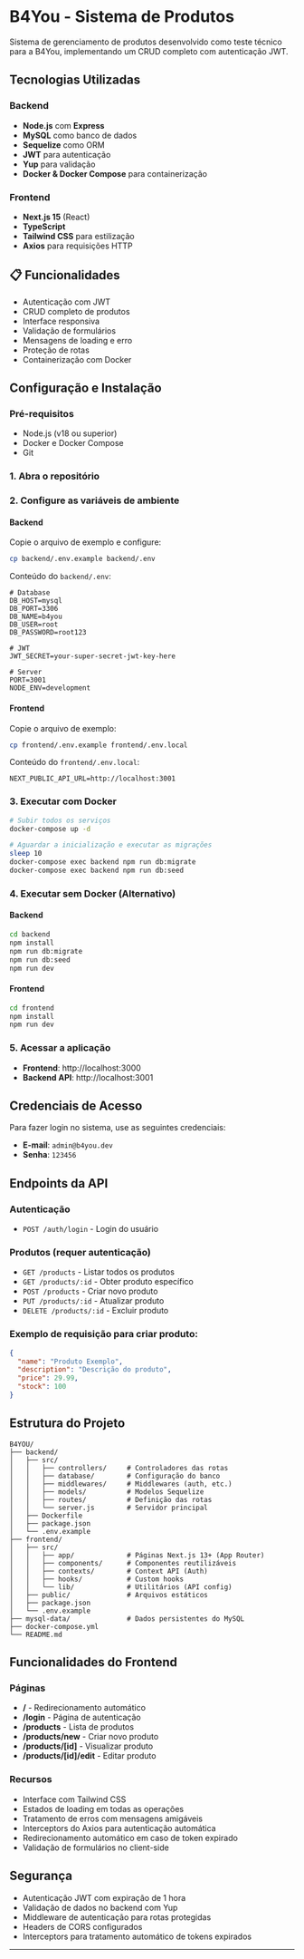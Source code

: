 # B4You - Sistema de Produtos

Sistema de gerenciamento de produtos desenvolvido como teste técnico para a B4You, implementando um CRUD completo com autenticação JWT.

## Tecnologias Utilizadas

### Backend
- **Node.js** com **Express**
- **MySQL** como banco de dados
- **Sequelize** como ORM
- **JWT** para autenticação
- **Yup** para validação
- **Docker & Docker Compose** para containerização

### Frontend
- **Next.js 15** (React)
- **TypeScript**
- **Tailwind CSS** para estilização
- **Axios** para requisições HTTP

## 📋 Funcionalidades

- Autenticação com JWT
- CRUD completo de produtos
- Interface responsiva
- Validação de formulários
- Mensagens de loading e erro
- Proteção de rotas
- Containerização com Docker

## Configuração e Instalação

### Pré-requisitos
- Node.js (v18 ou superior)
- Docker e Docker Compose
- Git

### 1. Abra o repositório


### 2. Configure as variáveis de ambiente

#### Backend
Copie o arquivo de exemplo e configure:
```bash
cp backend/.env.example backend/.env
```

Conteúdo do `backend/.env`:
```env
# Database
DB_HOST=mysql
DB_PORT=3306
DB_NAME=b4you
DB_USER=root
DB_PASSWORD=root123

# JWT
JWT_SECRET=your-super-secret-jwt-key-here

# Server
PORT=3001
NODE_ENV=development
```

#### Frontend
Copie o arquivo de exemplo:
```bash
cp frontend/.env.example frontend/.env.local
```

Conteúdo do `frontend/.env.local`:
```env
NEXT_PUBLIC_API_URL=http://localhost:3001
```

### 3. Executar com Docker

```bash
# Subir todos os serviços
docker-compose up -d

# Aguardar a inicialização e executar as migrações
sleep 10
docker-compose exec backend npm run db:migrate
docker-compose exec backend npm run db:seed
```

### 4. Executar sem Docker (Alternativo)

#### Backend
```bash
cd backend
npm install
npm run db:migrate
npm run db:seed
npm run dev
```

#### Frontend
```bash
cd frontend
npm install
npm run dev
```

### 5. Acessar a aplicação
- **Frontend**: http://localhost:3000
- **Backend API**: http://localhost:3001

## Credenciais de Acesso

Para fazer login no sistema, use as seguintes credenciais:

- **E-mail**: `admin@b4you.dev`
- **Senha**: `123456`

## Endpoints da API

### Autenticação
- `POST /auth/login` - Login do usuário

### Produtos (requer autenticação)
- `GET /products` - Listar todos os produtos
- `GET /products/:id` - Obter produto específico
- `POST /products` - Criar novo produto
- `PUT /products/:id` - Atualizar produto
- `DELETE /products/:id` - Excluir produto

### Exemplo de requisição para criar produto:
```json
{
  "name": "Produto Exemplo",
  "description": "Descrição do produto",
  "price": 29.99,
  "stock": 100
}
```

## Estrutura do Projeto

```
B4YOU/
├── backend/
│   ├── src/
│   │   ├── controllers/     # Controladores das rotas
│   │   ├── database/        # Configuração do banco
│   │   ├── middlewares/     # Middlewares (auth, etc.)
│   │   ├── models/          # Modelos Sequelize
│   │   ├── routes/          # Definição das rotas
│   │   └── server.js        # Servidor principal
│   ├── Dockerfile
│   ├── package.json
│   └── .env.example
├── frontend/
│   ├── src/
│   │   ├── app/             # Páginas Next.js 13+ (App Router)
│   │   ├── components/      # Componentes reutilizáveis
│   │   ├── contexts/        # Context API (Auth)
│   │   ├── hooks/           # Custom hooks
│   │   └── lib/             # Utilitários (API config)
│   ├── public/              # Arquivos estáticos
│   ├── package.json
│   └── .env.example
├── mysql-data/              # Dados persistentes do MySQL
├── docker-compose.yml
└── README.md
```

## Funcionalidades do Frontend

### Páginas
- **/** - Redirecionamento automático
- **/login** - Página de autenticação
- **/products** - Lista de produtos
- **/products/new** - Criar novo produto
- **/products/[id]** - Visualizar produto
- **/products/[id]/edit** - Editar produto

### Recursos
- Interface com Tailwind CSS
- Estados de loading em todas as operações
- Tratamento de erros com mensagens amigáveis
- Interceptors do Axios para autenticação automática
- Redirecionamento automático em caso de token expirado
- Validação de formulários no client-side

## Segurança

- Autenticação JWT com expiração de 1 hora
- Validação de dados no backend com Yup
- Middleware de autenticação para rotas protegidas
- Headers de CORS configurados
- Interceptors para tratamento automático de tokens expirados
---

